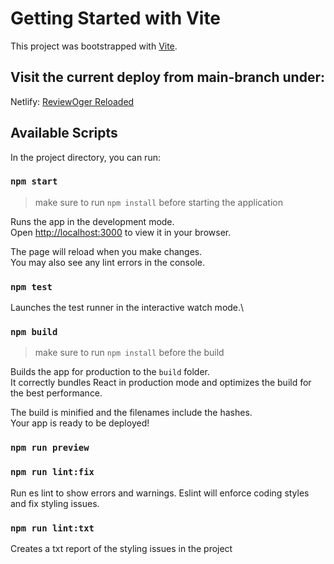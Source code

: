# Getting Started with Vite

This project was bootstrapped with [Vite](https://vitejs.dev/guide/).


## Visit the current deploy from main-branch under:

Netlify: [ReviewOger Reloaded](https://reviewogerreloaded.netlify.app)

## Available Scripts


In the project directory, you can run:

### `npm start`
> make sure to run `npm install` before starting the application

Runs the app in the development mode.\
Open [http://localhost:3000](http://localhost:3000) to view it in your browser.

The page will reload when you make changes.\
You may also see any lint errors in the console.

### `npm test`

Launches the test runner in the interactive watch mode.\

### `npm build`
> make sure to run `npm install` before the build

Builds the app for production to the `build` folder.\
It correctly bundles React in production mode and optimizes the build for the best performance.

The build is minified and the filenames include the hashes.\
Your app is ready to be deployed!

### `npm run preview`


### `npm run lint:fix`

Run es lint to show errors and warnings. Eslint will enforce coding styles and fix styling issues.

### `npm run lint:txt`

Creates a txt report of the styling issues in the project
